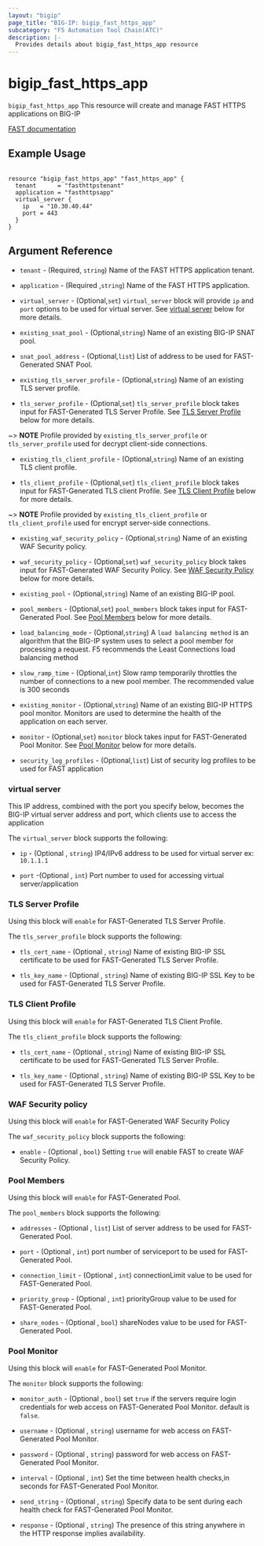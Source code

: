 ```yaml
---
layout: "bigip"
page_title: "BIG-IP: bigip_fast_https_app"
subcategory: "F5 Automation Tool Chain(ATC)"
description: |-
  Provides details about bigip_fast_https_app resource
---
```


# bigip_fast_https_app

`bigip_fast_https_app` This resource will create and manage FAST HTTPS applications on BIG-IP 

[FAST documentation](https://clouddocs.f5.com/products/extensions/f5-appsvcs-templates/latest/)

## Example Usage

```hcl

resource "bigip_fast_https_app" "fast_https_app" {
  tenant      = "fasthttpstenant"
  application = "fasthttpsapp"
  virtual_server {
    ip   = "10.30.40.44"
    port = 443
  }
}

```

## Argument Reference

* `tenant` - (Required, `string`) Name of the FAST HTTPS application tenant.

* `application` - (Required ,`string`) Name of the FAST HTTPS application.

* `virtual_server` - (Optional,`set`) `virtual_server` block will provide `ip` and `port` options to be used for virtual server.
See [virtual server](#virtual-server) below for more details. 

* `existing_snat_pool` - (Optional,`string`) Name of an existing BIG-IP SNAT pool.

* `snat_pool_address` - (Optional,`list`) List of address to be used for FAST-Generated SNAT Pool.

* `existing_tls_server_profile` - (Optional,`string`) Name of an existing TLS server profile.

* `tls_server_profile` - (Optional,`set`) `tls_server_profile` block takes input for FAST-Generated TLS Server Profile.
See [TLS Server Profile](#tls-server-profile) below for more details.

~> **NOTE** Profile provided by `existing_tls_server_profile` or `tls_server_profile` used for decrypt client-side connections.

* `existing_tls_client_profile` - (Optional,`string`) Name of an existing TLS client profile.

* `tls_client_profile` - (Optional,`set`) `tls_client_profile` block takes input for FAST-Generated TLS client Profile.
See [TLS Client Profile](#tls-client-profile) below for more details.

~> **NOTE** Profile provided by `existing_tls_client_profile` or `tls_client_profile` used for encrypt server-side connections.

* `existing_waf_security_policy` - (Optional,`string`) Name of an existing WAF Security policy.

* `waf_security_policy` - (Optional,`set`) `waf_security_policy` block takes input for FAST-Generated WAF Security Policy.
See [WAF Security Policy](#waf-security-policy) below for more details.

* `existing_pool` - (Optional,`string`) Name of an existing BIG-IP pool.

* `pool_members` - (Optional,`set`) `pool_members` block takes input for FAST-Generated Pool.
See [Pool Members](#pool-members) below for more details.
      
* `load_balancing_mode` - (Optional,`string`) A `load balancing method` is an algorithm that the BIG-IP system uses to select a pool member for processing a request. F5 recommends the Least Connections load balancing method
    
* `slow_ramp_time` - (Optional,`int`) Slow ramp temporarily throttles the number of connections to a new pool member. The recommended value is 300 seconds
                                            
* `existing_monitor` - (Optional,`string`) Name of an existing BIG-IP HTTPS pool monitor. Monitors are used to determine the health of the application on each server.

* `monitor` - (Optional,`set`) `monitor` block takes input for FAST-Generated Pool Monitor.
See [Pool Monitor](#pool-monitor) below for more details.

* `security_log_profiles` - (Optional,`list`) List of security log profiles to be used for FAST application

### virtual server
This IP address, combined with the port you specify below, becomes the BIG-IP virtual server address and port, which clients use to access the application

The `virtual_server` block supports the following:

* `ip` - (Optional , `string`) IP4/IPv6 address to be used for virtual server ex: `10.1.1.1`

* `port` -(Optional , `int`) Port number to used for accessing virtual server/application


### TLS Server Profile
Using this block will `enable` for FAST-Generated TLS Server Profile.

The `tls_server_profile` block supports the following:

* `tls_cert_name` - (Optional , `string`) Name of existing BIG-IP SSL certificate to be used for FAST-Generated TLS Server Profile.

* `tls_key_name` - (Optional , `string`) Name of existing BIG-IP SSL Key to be used for FAST-Generated TLS Server Profile.

### TLS Client Profile
Using this block will `enable` for FAST-Generated TLS Client Profile.

The `tls_client_profile` block supports the following:

* `tls_cert_name` - (Optional , `string`) Name of existing BIG-IP SSL certificate to be used for FAST-Generated TLS Server Profile.

* `tls_key_name` - (Optional , `string`) Name of existing BIG-IP SSL Key to be used for FAST-Generated TLS Server Profile.

### WAF Security policy
Using this block will `enable` for FAST-Generated WAF Security Policy

The `waf_security_policy` block supports the following:

* `enable` - (Optional , `bool`) Setting `true` will enable FAST to create WAF Security Policy.

### Pool Members

Using this block will `enable` for FAST-Generated Pool.

The `pool_members` block supports the following:

* `addresses` - (Optional , `list`) List of server address to be used for FAST-Generated Pool.

* `port` - (Optional , `int`) port number of serviceport to be used for FAST-Generated Pool.

* `connection_limit` - (Optional , `int`) connectionLimit value to be used for FAST-Generated Pool.

* `priority_group` - (Optional , `int`) priorityGroup value to be used for FAST-Generated Pool.

* `share_nodes` - (Optional , `bool`) shareNodes value to be used for FAST-Generated Pool.


### Pool Monitor

Using this block will `enable` for FAST-Generated Pool Monitor.

The `monitor` block supports the following:

* `monitor_auth` - (Optional , `bool`) set `true` if the servers require login credentials for web access on FAST-Generated Pool Monitor. default is `false`.

* `username` - (Optional , `string`) username for web access on FAST-Generated Pool Monitor.

* `password` - (Optional , `string`) password for web access on FAST-Generated Pool Monitor.

* `interval` - (Optional , `int`) Set the time between health checks,in seconds for FAST-Generated Pool Monitor. 

* `send_string` - (Optional , `string`) Specify data to be sent during each health check for FAST-Generated Pool Monitor.

* `response` - (Optional , `string`) The presence of this string anywhere in the HTTP response implies availability.

